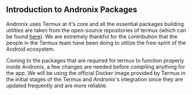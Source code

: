## Introduction to Andronix Packages
Andronix uses Termux at it's core and all the essential packages building utilities are taken from the open-source repositories of termux (which can be found [here](https://github.com/termux)). We are extremely thankful for the contribution that the people in the Termux team have been doing to utilize the free-spirit of the Android ecosystem.

Coming to the packages that are required for termux to function properly inside Andronix, a few changes are needed before compiling anything for the app. We will be using the official Docker image provided by Termux in the initial stages of the Termux and Andronix's integration since they are updated frequently and are more reliable.
 
